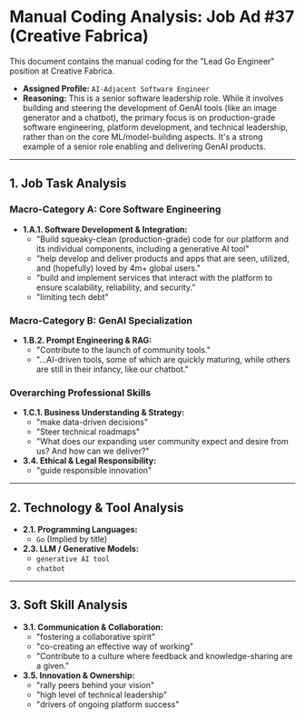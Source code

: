 # Manual Coding Analysis: Job Ad #37 (Creative Fabrica)

This document contains the manual coding for the "Lead Go Engineer" position at Creative Fabrica.

- **Assigned Profile:** `AI-Adjacent Software Engineer`
- **Reasoning:** This is a senior software leadership role. While it involves building and steering the development of GenAI tools (like an image generator and a chatbot), the primary focus is on production-grade software engineering, platform development, and technical leadership, rather than on the core ML/model-building aspects. It's a strong example of a senior role enabling and delivering GenAI products.

---

## 1. Job Task Analysis

### Macro-Category A: Core Software Engineering

- **1.A.1. Software Development & Integration:**
  - "Build squeaky-clean (production-grade) code for our platform and its individual components, including a generative AI tool"
  - "help develop and deliver products and apps that are seen, utilized, and (hopefully) loved by 4m+ global users."
  - "build and implement services that interact with the platform to ensure scalability, reliability, and security."
  - "limiting tech debt"

### Macro-Category B: GenAI Specialization

- **1.B.2. Prompt Engineering & RAG:**
  - "Contribute to the launch of community tools."
  - "...AI-driven tools, some of which are quickly maturing, while others are still in their infancy, like our chatbot."

### Overarching Professional Skills

- **1.C.1. Business Understanding & Strategy:**
  - "make data-driven decisions"
  - "Steer technical roadmaps"
  - "What does our expanding user community expect and desire from us? And how can we deliver?"
- **3.4. Ethical & Legal Responsibility:**
  - "guide responsible innovation"

---

## 2. Technology & Tool Analysis

- **2.1. Programming Languages:**
  - `Go` (Implied by title)
- **2.3. LLM / Generative Models:**
  - `generative AI tool`
  - `chatbot`

---

## 3. Soft Skill Analysis

- **3.1. Communication & Collaboration:**
  - "fostering a collaborative spirit"
  - "co-creating an effective way of working"
  - "Contribute to a culture where feedback and knowledge-sharing are a given."
- **3.5. Innovation & Ownership:**
  - "rally peers behind your vision"
  - "high level of technical leadership"
  - "drivers of ongoing platform success"
